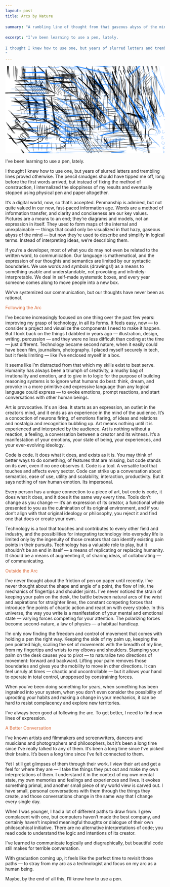 ```yaml
---
layout: post
title: Arcs by Nature

summary: "A rambling line of thought from that gaseous abyss of the mind."

excerpt: "I’ve been learning to use a pen, lately.

I thought I knew how to use one, but years of slurred letters and trembling lines proved otherwise. The pencil smudges should have tipped me off, long before the first words arrived, but instead of fixing the method of construction, I internalized the sloppiness of my results and eventually stopped using physical pen and paper altogether.
"
---
```


<center>
<img src="/img/blog/arcs.png" alt="New Arcs">
</center>

I’ve been learning to use a pen, lately.

I thought I knew how to use one, but years of slurred letters and trembling lines proved otherwise. The pencil smudges should have tipped me off, long before the first words arrived, but instead of fixing the method of construction, I internalized the sloppiness of my results and eventually stopped using physical pen and paper altogether.

It’s a digital world, now, so that’s accepted. Penmanship is admired, but not quite valued in our new, fast-paced information age. Words are a method of information transfer, and clarity and conciseness are our key values. Pictures are a means to an end; they’re diagrams and models, not an expression in itself. They used to form maps of the internal and unexplainable — things that could only be visualized in that hazy, gaseous abyss of the mind — but now they’re used to describe and simplify in logical terms. Instead of interpreting ideas, we’re describing them.

If you’re a developer, most of what you do may not even be related to the written word, to communication. Our language is mathematical, and the expression of our thoughts and semantics are limited by our syntactic boundaries. We use words and symbols (drawings!) as a means to something usable and understandable, not provoking and infinitely-interpretable. We deal in self-made systematic boxes, and every year someone comes along to move people into a new box.

We’ve systemized our communication, but our thoughts have never been as rational.

<h3-dark style="color: #DB6837">Following the Arc</h3-dark>

I’ve become increasingly focused on one thing over the past few years: improving my grasp of technology, in all its forms. It feels easy, now — to consider a project and visualize the components I need to make it happen. But I look back on the things I dabbled in years ago — illustration, design, writing, percussion — and they were no less difficult than coding at the time — just different. Technology became second nature, when it easily could have been film, journalism, photography. I placed myself securely in tech, but it feels limiting — like I’ve enclosed myself in a box. 

It seems like I’m distracted from that which my skills exist to best serve. Humanity has always been a triumph of creativity, a mushy bag of irrationality  and emotion, and to give in to logic for the purpose of building reasoning systems is to ignore what humans do best: think, dream, and provoke in a more primitive and expressive language than any logical language could express — to evoke emotions, prompt reactions, and start conversations with other human beings.

Art is provocative. It's an idea. It starts as an expression, an outlet in the creator’s mind, and it ends as an experience in the mind of the audience. It’s a concoction of neurons firing, of emotions flaring, of ideas and relations and nostalgia and recognition bubbling up. Art means nothing until it is experienced and interpreted by the audience. Art is nothing without a reaction, a feeling, a conversation between a creator and its witness. It’s a manifestation of your emotions, your state of being, your experiences, and your ever-evolving ideology.

Code is code. It does what it does, and exists as it is. You may think of better ways to do something, of features that are missing, but code stands on its own, even if no one observes it. Code is a tool. A versatile tool that touches and affects every sector. Code can strike up a conversation about semantics, ease of use, utility and scalability, interaction, productivity. But it says nothing of raw human emotion. Its impersonal. 

Every person has a unique connection to a piece of art, but code is code, it does what it does, and it does it the same way every time. Tools don’t change as you change — it’s an expression of its creator, a functional whole presented to you as the culmination of its original environment, and if you don’t align with that original ideology or philosophy, you reject it and find one that does or create your own. 

Technology is a tool that touches and contributes to every other field and industry, and the possibilities for integrating technology into everyday life is limited only by the ingenuity of those creators that can identify existing pain points in their pursuits. Technology has a valuable role to play, but it shouldn’t be an end in itself — a means of replicating or replacing humanity. It should be a means of augmenting it, of sharing ideas, of collaborating — of communicating.

<h3-dark style="color: #DB6837">Outside the Arc</h3-dark>

I’ve never thought about the friction of pen on paper until recently. I’ve never thought about the shape and angle of a point, the flow of ink, the mechanics of fingertips and shoulder joints. I’ve never noticed the strain of keeping your palm on the desk, the battle between natural arcs of the wrist and aspirations for straighter lines, the constant competing forces that introduce fine points of chaotic action and reaction with every stroke. In this universe, the way you write is a manifestation of your mental and emotional state — varying forces competing for your attention. The polarizing forces become second-nature, a law of physics — a habitual handicap.

I’m only now finding the freedom and control of movement that comes with holding a pen the right way. Keeping the side of my palm up, keeping the pen pointed high, scaling the set of movements with the breadth of my line, from my fingertips and wrists to my elbows and shoulders. Stamping your palm on the desk causes you to pivot — to naturalize two directions of movement: forward and backward. Lifting your palm removes those boundaries and gives you the mobility to move in other directions. It can feel unruly at times — chaotic and uncontrollable — but it allows your hand to operate in total control, unopposed by constraining forces.

When you’ve been doing something for years, when something has been ingrained into your system, when you don’t even consider the possibility of uprooting your habits and making a change in your mechanics, it can be hard to resist complacency and explore new territories.

I’ve always been good at following the arc. To get better, I need to find new lines of expression.

<h3-dark style="color: #DB6837">A Better Conversation</h3-dark>

I’ve known artists and filmmakers and screenwriters, dancers and musicians and photographers and philosophers, but it’s been a long time since I’ve really talked to any of them. It’s been a long time since I’ve picked their brains. It’s been a long time since I’ve felt connected to them. 

Yet I still get glimpses of them through their work. I view their art and get a feel for where they are — I take the things they put out and make my own interpretations of them. I understand it in the context of my own mental state, my own memories and feelings and experiences and lives. It evokes something primal, and another small piece of my world view is carved out. I have small, personal conversations with them through the things they create, and those conversations change in the same way that I change every single day.

When I was younger, I had a lot of different paths to draw from. I grew complacent with one, but computers haven’t made the best company, and certainly haven’t inspired meaningful thoughts or dialogue of their own philosophical initiative. There are no alternative interpretations of code; you read code to understand the logic and intentions of its creator.

I've learned to communicate logically and diagraphically, but beautiful code still makes for terrible conversation.

With graduation coming up, it feels like the perfect time to revisit those paths — to stray from my arc as a technologist and focus on my arc as a human being.

Maybe, by the end of all this, I’ll know how to use a pen.
